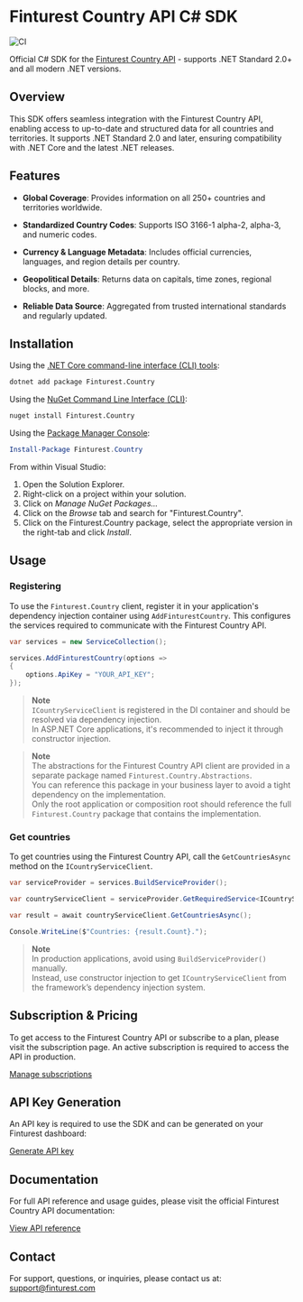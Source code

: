 # Finturest Country API C# SDK

![CI](https://github.com/finturest/finturest-country-dotnet/actions/workflows/ci.yml/badge.svg)

Official C# SDK for the [Finturest Country API](https://finturest.com/products/country-api) - supports .NET Standard 2.0+ and all modern .NET versions.

## Overview

This SDK offers seamless integration with the Finturest Country API, enabling access to up-to-date and structured data for all countries and territories. It supports .NET Standard 2.0 and later, ensuring compatibility with .NET Core and the latest .NET releases.

## Features

- **Global Coverage**: Provides information on all 250+ countries and territories worldwide.

- **Standardized Country Codes**: Supports ISO 3166-1 alpha-2, alpha-3, and numeric codes.

- **Currency & Language Metadata**: Includes official currencies, languages, and region details per country.

- **Geopolitical Details**: Returns data on capitals, time zones, regional blocks, and more.

- **Reliable Data Source**: Aggregated from trusted international standards and regularly updated.

## Installation

Using the [.NET Core command-line interface (CLI) tools](https://learn.microsoft.com/en-us/dotnet/core/tools/):

```sh
dotnet add package Finturest.Country
```

Using the [NuGet Command Line Interface (CLI)](https://docs.microsoft.com/en-us/nuget/tools/nuget-exe-cli-reference):

```sh
nuget install Finturest.Country
```

Using the [Package Manager Console](https://docs.microsoft.com/en-us/nuget/tools/package-manager-console):

```powershell
Install-Package Finturest.Country
```

From within Visual Studio:

1. Open the Solution Explorer.
2. Right-click on a project within your solution.
3. Click on _Manage NuGet Packages..._
4. Click on the _Browse_ tab and search for "Finturest.Country".
5. Click on the Finturest.Country package, select the appropriate version in the
   right-tab and click _Install_.

## Usage

### Registering

To use the `Finturest.Country` client, register it in your application's dependency injection container using `AddFinturestCountry`. This configures the services required to communicate with the Finturest Country API.

```C#
var services = new ServiceCollection();

services.AddFinturestCountry(options =>
{
    options.ApiKey = "YOUR_API_KEY";
});
```

> **Note**  
> `ICountryServiceClient` is registered in the DI container and should be resolved via dependency injection.  
> In ASP.NET Core applications, it's recommended to inject it through constructor injection.

> **Note**  
> The abstractions for the Finturest Country API client are provided in a separate package named `Finturest.Country.Abstractions`.  
> You can reference this package in your business layer to avoid a tight dependency on the implementation.  
> Only the root application or composition root should reference the full `Finturest.Country` package that contains the implementation.

### Get countries

To get countries using the Finturest Country API, call the `GetCountriesAsync` method on the `ICountryServiceClient`.

```C#
var serviceProvider = services.BuildServiceProvider();

var countryServiceClient = serviceProvider.GetRequiredService<ICountryServiceClient>();

var result = await countryServiceClient.GetCountriesAsync();

Console.WriteLine($"Countries: {result.Count}.");
```

> **Note**  
> In production applications, avoid using `BuildServiceProvider()` manually.  
> Instead, use constructor injection to get `ICountryServiceClient` from the framework’s dependency injection system.

## Subscription & Pricing

To get access to the Finturest Country API or subscribe to a plan, please visit the subscription page. An active subscription is required to access the API in production.

[Manage subscriptions](https://finturest.com/dashboard/subscriptions)

## API Key Generation

An API key is required to use the SDK and can be generated on your Finturest dashboard:

[Generate API key](https://finturest.com/dashboard/access-tokens)

## Documentation

For full API reference and usage guides, please visit the official Finturest Country API documentation:

[View API reference](https://api.finturest.com/docs/#tag/country)

## Contact

For support, questions, or inquiries, please contact us at: [support@finturest.com](mailto:support@finturest.com)
